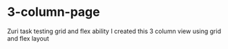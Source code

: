 # 3-column-page
Zuri task testing grid and flex ability 
I created this 3 column view using grid and flex layout
